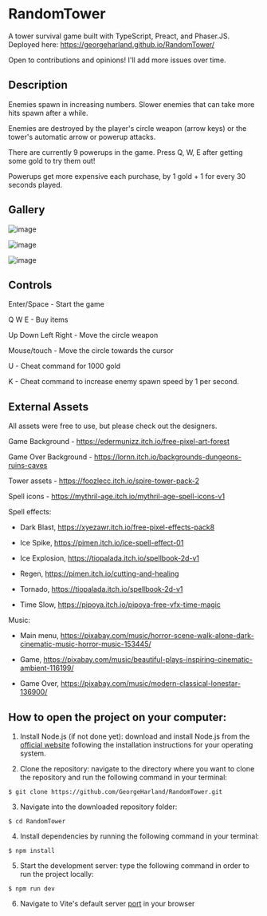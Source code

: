 # RandomTower

A tower survival game built with TypeScript, Preact, and Phaser.JS. Deployed here: https://georgeharland.github.io/RandomTower/

Open to contributions and opinions! I'll add more issues over time.

## Description

Enemies spawn in increasing numbers. Slower enemies that can take more hits spawn after a while.

Enemies are destroyed by the player's circle weapon (arrow keys) or the tower's automatic arrow or powerup attacks.

There are currently 9 powerups in the game. Press Q, W, E after getting some gold to try them out!

Powerups get more expensive each purchase, by 1 gold + 1 for every 30 seconds played.

## Gallery

![image](https://github.com/GeorgeHarland/RandomTower/assets/37070520/f57536ee-b45f-4349-bc3d-488d7c872ced)

![image](https://github.com/GeorgeHarland/RandomTower/assets/37070520/eb5cf1c6-f486-4b3f-a876-8d24494c6c8e)

![image](https://github.com/GeorgeHarland/RandomTower/assets/37070520/cfd211ea-cca7-4c32-99d0-5975e7a24498)

## Controls

Enter/Space - Start the game

Q W E - Buy items

Up Down Left Right - Move the circle weapon

Mouse/touch - Move the circle towards the cursor

U - Cheat command for 1000 gold

K - Cheat command to increase enemy spawn speed by 1 per second.

## External Assets

All assets were free to use, but please check out the designers.

Game Background - https://edermunizz.itch.io/free-pixel-art-forest

Game Over Background - https://lornn.itch.io/backgrounds-dungeons-ruins-caves

Tower assets - https://foozlecc.itch.io/spire-tower-pack-2

Spell icons - https://mythril-age.itch.io/mythril-age-spell-icons-v1

Spell effects:

- Dark Blast, https://xyezawr.itch.io/free-pixel-effects-pack8

- Ice Spike, https://pimen.itch.io/ice-spell-effect-01
- Ice Explosion, https://tiopalada.itch.io/spellbook-2d-v1

- Regen, https://pimen.itch.io/cutting-and-healing

- Tornado, https://tiopalada.itch.io/spellbook-2d-v1

- Time Slow, https://pipoya.itch.io/pipoya-free-vfx-time-magic

Music:

- Main menu, https://pixabay.com/music/horror-scene-walk-alone-dark-cinematic-music-horror-music-153445/

- Game, https://pixabay.com/music/beautiful-plays-inspiring-cinematic-ambient-116199/

- Game Over, https://pixabay.com/music/modern-classical-lonestar-136900/

## How to open the project on your computer:

1. Install Node.js (if not done yet): download and install Node.js from the [official website](https://nodejs.org) following the installation instructions for your operating system.

2. Clone the repository: navigate to the directory where you want to clone the repository and run the following command in your terminal:

```
$ git clone https://github.com/GeorgeHarland/RandomTower.git
```

3. Navigate into the downloaded repository folder:
```
$ cd RandomTower
```

4. Install dependencies by running the following command in your terminal:

```
$ npm install
```

5. Start the development server: type the following command in order to run the project locally:

```
$ npm run dev
```

6. Navigate to Vite's default server [port](http://localhost:5173) in your browser 
